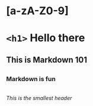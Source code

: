 # <h1>[a-zA-Z0-9]
# `<h1>` Hello there
## <h2> This is Markdown 101
## <h3> Markdown is fun
###### <h6> This is the smallest header
